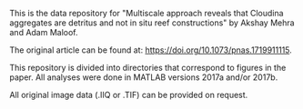 This is the data repository for "Multiscale approach reveals that Cloudina aggregates are detritus and not in situ reef constructions" by Akshay Mehra and Adam Maloof. 

The original article can be found at: https://doi.org/10.1073/pnas.1719911115.

This repository is divided into directories that correspond to figures in the paper. All analyses were done in MATLAB versions 2017a and/or 2017b. 

All original image data (.IIQ or .TIF) can be provided on request. 
